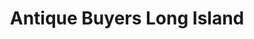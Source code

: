 ---
title: "Antique Buyers Long Island"
url: /east-rockaway/antique-buyers-long-island/
shop: pawnbroker
---
